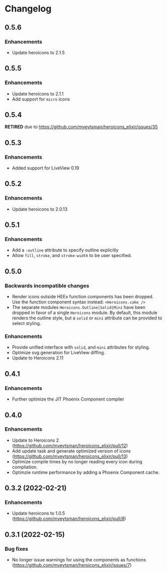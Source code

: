 # Changelog

## 0.5.6

### Enhancements

- Update heroicons to 2.1.5

## 0.5.5

### Enhancements

- Update heroicons to 2.1.1
- Add support for `micro` icons

## 0.5.4

**RETIRED** due to https://github.com/mveytsman/heroicons_elixir/issues/35

## 0.5.3

### Enhancements

- Added support for LiveView 0.19

## 0.5.2

### Enhancements

- Update heroicons to 2.0.13

## 0.5.1

### Enhancements

- Add a `:outline` attribute to specify outline explicitly
- Allow `fill`, `stroke`, and `stroke-width` to be user specified.

## 0.5.0

### Backwards incompatible changes

- Render icons outside HEEx function components has been dropped. Use the function component syntax instead: `<Heroicons.cake />`
- The separate modules `Heroicons.Outline|Solid|Mini` have been dropped in favor of a single `Heroicons` module.
  By default, this module renders the outline style, but a `solid` or `mini` attribute can be provided to
  select styling.

### Enhancements

- Provide unified interface with `solid`, and `mini` attributes for styling.
- Optimize svg generation for LiveView diffing.
- Update to Heroicons 2.11

## 0.4.1

### Enhancements

- Further optimize the JIT Phoenix Component compiler

## 0.4.0

### Enhancements

- Update to Heroicons 2 (https://github.com/mveytsman/heroicons_elixir/pull/12)
- Add update task and generate optimized version of icons (https://github.com/mveytsman/heroicons_elixir/pull/13)
- Optimize compile times by no longer reading every icon during compliation.
- Optimzie runtime performance by adding a Phoenix Component cache.

## 0.3.2 (2022-02-21)

### Enhancements

- Update heroicons to 1.0.5 (https://github.com/mveytsman/heroicons_elixir/pull/8)

## 0.3.1 (2022-02-15)

### Bug fixes

- No longer issue warnings for using the components as functions (https://github.com/mveytsman/heroicons_elixir/issues/7)

